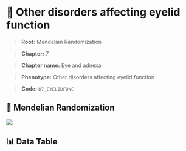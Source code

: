 # 🧪 Other disorders affecting eyelid function

> **Root:** Mendelian Randomization

> **Chapter:** 7  

> **Chapter name:** Eye and adnexa

> **Phenotype:** Other disorders affecting eyelid function  

> **Code:** `H7_EYELIDFUNC`

## 🧬 Mendelian Randomization  

<img src="/MR/Figures/Forward/H7_EYELIDFUNC.png"/>

## 📊 Data Table

<CsvTableMRF src="/MR/Data/Forward/H7_EYELIDFUNC.csv"/>
